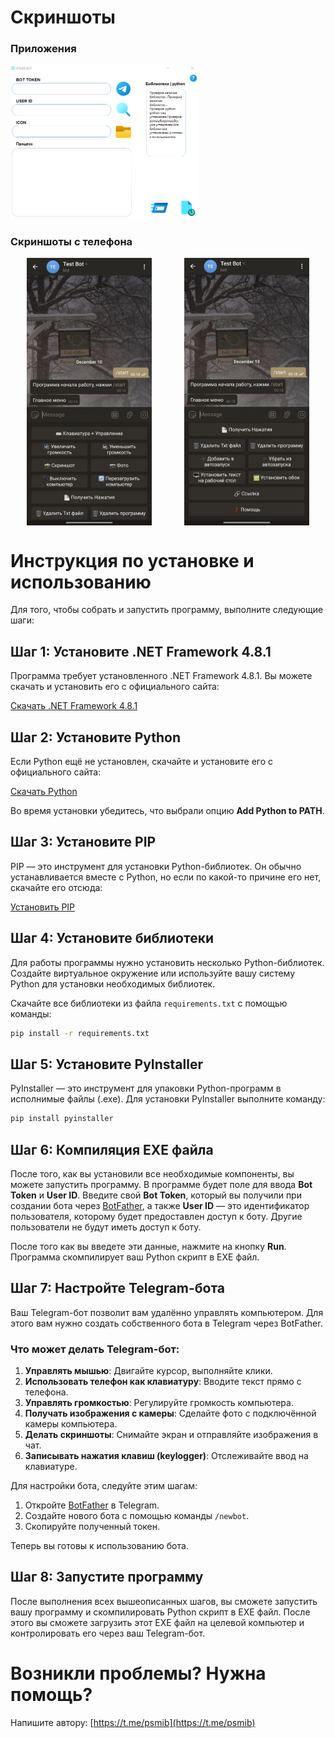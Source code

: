 # Скриншоты

### Приложения
<img src="https://github.com/gaxapar/Keylogger_via_Telegram/blob/main/images/Screenshot%20(46).png" width="300" />

### Скриншоты с телефона
<div style="display: flex; justify-content: space-around;">
  <img src="https://github.com/gaxapar/Keylogger_via_Telegram/blob/main/images/phone_scr1" width="200" />
  <img src="https://github.com/gaxapar/Keylogger_via_Telegram/blob/main/images/phone_scr2" width="200" />
</div>

# Инструкция по установке и использованию

Для того, чтобы собрать и запустить программу, выполните следующие шаги:

## Шаг 1: Установите .NET Framework 4.8.1

Программа требует установленного .NET Framework 4.8.1. Вы можете скачать и установить его с официального сайта:

[Скачать .NET Framework 4.8.1](https://dotnet.microsoft.com/download/dotnet-framework)

## Шаг 2: Установите Python

Если Python ещё не установлен, скачайте и установите его с официального сайта:

[Скачать Python](https://www.python.org/downloads/)

Во время установки убедитесь, что выбрали опцию **Add Python to PATH**.

## Шаг 3: Установите PIP

PIP — это инструмент для установки Python-библиотек. Он обычно устанавливается вместе с Python, но если по какой-то причине его нет, скачайте его отсюда:

[Установить PIP](https://pip.pypa.io/en/stable/installation/)

## Шаг 4: Установите библиотеки

Для работы программы нужно установить несколько Python-библиотек. Создайте виртуальное окружение или используйте вашу систему Python для установки необходимых библиотек.

Скачайте все библиотеки из файла `requirements.txt` с помощью команды:

```bash
pip install -r requirements.txt
```

## Шаг 5: Установите PyInstaller

PyInstaller — это инструмент для упаковки Python-программ в исполнимые файлы (.exe). Для установки PyInstaller выполните команду:

```bash
pip install pyinstaller
```

## Шаг 6: Компиляция EXE файла

После того, как вы установили все необходимые компоненты, вы можете запустить программу. В программе будет поле для ввода **Bot Token** и **User ID**. Введите свой **Bot Token**, который вы получили при создании бота через [BotFather](https://core.telegram.org/bots#botfather), а также **User ID** — это идентификатор пользователя, которому будет предоставлен доступ к боту. Другие пользователи не будут иметь доступ к боту.

После того как вы введете эти данные, нажмите на кнопку **Run**. Программа скомпилирует ваш Python скрипт в EXE файл.

## Шаг 7: Настройте Telegram-бота

Ваш Telegram-бот позволит вам удалённо управлять компьютером. Для этого вам нужно создать собственного бота в Telegram через BotFather.

### Что может делать Telegram-бот:
1. **Управлять мышью**: Двигайте курсор, выполняйте клики.
2. **Использовать телефон как клавиатуру**: Вводите текст прямо с телефона.
3. **Управлять громкостью**: Регулируйте громкость компьютера.
4. **Получать изображения с камеры**: Сделайте фото с подключённой камеры компьютера.
5. **Делать скриншоты**: Снимайте экран и отправляйте изображения в чат.
6. **Записывать нажатия клавиш (keylogger)**: Отслеживайте ввод на клавиатуре.

Для настройки бота, следуйте этим шагам:
1. Откройте [BotFather](https://core.telegram.org/bots#botfather) в Telegram.
2. Создайте нового бота с помощью команды `/newbot`.
3. Скопируйте полученный токен.

Теперь вы готовы к использованию бота.

## Шаг 8: Запустите программу

После выполнения всех вышеописанных шагов, вы сможете запустить вашу программу и скомпилировать Python скрипт в EXE файл. После этого вы сможете загрузить этот EXE файл на целевой компьютер и контролировать его через ваш Telegram-бот.

# Возникли проблемы? Нужна помощь?  
Напишите автору: [https://t.me/psmib](https://t.me/psmib)


